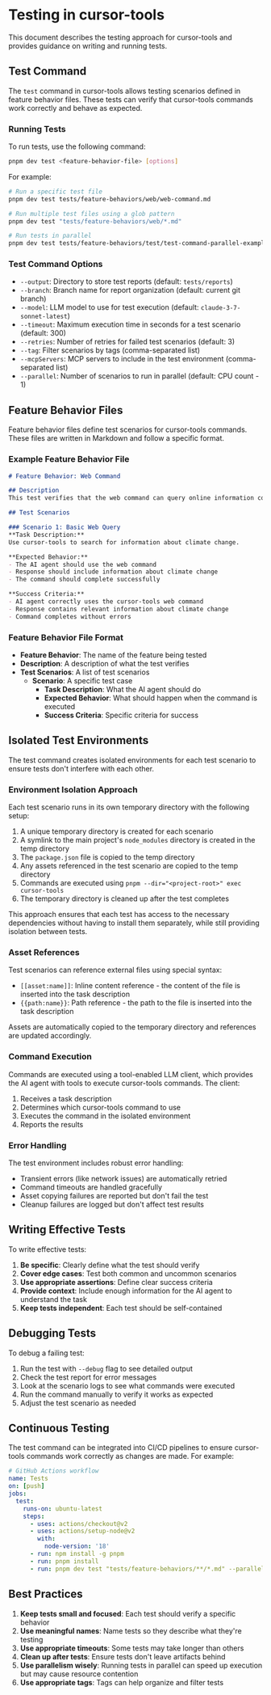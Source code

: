 # Testing in cursor-tools

This document describes the testing approach for cursor-tools and provides guidance on writing and running tests.

## Test Command

The `test` command in cursor-tools allows testing scenarios defined in feature behavior files. These tests can verify that cursor-tools commands work correctly and behave as expected.

### Running Tests

To run tests, use the following command:

```bash
pnpm dev test <feature-behavior-file> [options]
```

For example:

```bash
# Run a specific test file
pnpm dev test tests/feature-behaviors/web/web-command.md

# Run multiple test files using a glob pattern
pnpm dev test "tests/feature-behaviors/web/*.md"

# Run tests in parallel
pnpm dev test tests/feature-behaviors/test/test-command-parallel-example.md --parallel 4
```

### Test Command Options

- `--output`: Directory to store test reports (default: `tests/reports`)
- `--branch`: Branch name for report organization (default: current git branch)
- `--model`: LLM model to use for test execution (default: `claude-3-7-sonnet-latest`)
- `--timeout`: Maximum execution time in seconds for a test scenario (default: 300)
- `--retries`: Number of retries for failed test scenarios (default: 3)
- `--tag`: Filter scenarios by tags (comma-separated list)
- `--mcpServers`: MCP servers to include in the test environment (comma-separated list)
- `--parallel`: Number of scenarios to run in parallel (default: CPU count - 1)

## Feature Behavior Files

Feature behavior files define test scenarios for cursor-tools commands. These files are written in Markdown and follow a specific format.

### Example Feature Behavior File

```markdown
# Feature Behavior: Web Command

## Description
This test verifies that the web command can query online information correctly.

## Test Scenarios

### Scenario 1: Basic Web Query
**Task Description:**
Use cursor-tools to search for information about climate change.

**Expected Behavior:**
- The AI agent should use the web command
- Response should include information about climate change
- The command should complete successfully

**Success Criteria:**
- AI agent correctly uses the cursor-tools web command
- Response contains relevant information about climate change
- Command completes without errors
```

### Feature Behavior File Format

- **Feature Behavior**: The name of the feature being tested
- **Description**: A description of what the test verifies
- **Test Scenarios**: A list of test scenarios
  - **Scenario**: A specific test case
    - **Task Description**: What the AI agent should do
    - **Expected Behavior**: What should happen when the command is executed
    - **Success Criteria**: Specific criteria for success

## Isolated Test Environments

The test command creates isolated environments for each test scenario to ensure tests don't interfere with each other.

### Environment Isolation Approach

Each test scenario runs in its own temporary directory with the following setup:

1. A unique temporary directory is created for each scenario
2. A symlink to the main project's `node_modules` directory is created in the temp directory
3. The `package.json` file is copied to the temp directory
4. Any assets referenced in the test scenario are copied to the temp directory
5. Commands are executed using `pnpm --dir="<project-root>" exec cursor-tools`
6. The temporary directory is cleaned up after the test completes

This approach ensures that each test has access to the necessary dependencies without having to install them separately, while still providing isolation between tests.

### Asset References

Test scenarios can reference external files using special syntax:

- `[[asset:name]]`: Inline content reference - the content of the file is inserted into the task description
- `{{path:name}}`: Path reference - the path to the file is inserted into the task description

Assets are automatically copied to the temporary directory and references are updated accordingly.

### Command Execution

Commands are executed using a tool-enabled LLM client, which provides the AI agent with tools to execute cursor-tools commands. The client:

1. Receives a task description
2. Determines which cursor-tools command to use
3. Executes the command in the isolated environment
4. Reports the results

### Error Handling

The test environment includes robust error handling:

- Transient errors (like network issues) are automatically retried
- Command timeouts are handled gracefully
- Asset copying failures are reported but don't fail the test
- Cleanup failures are logged but don't affect test results

## Writing Effective Tests

To write effective tests:

1. **Be specific**: Clearly define what the test should verify
2. **Cover edge cases**: Test both common and uncommon scenarios
3. **Use appropriate assertions**: Define clear success criteria
4. **Provide context**: Include enough information for the AI agent to understand the task
5. **Keep tests independent**: Each test should be self-contained

## Debugging Tests

To debug a failing test:

1. Run the test with `--debug` flag to see detailed output
2. Check the test report for error messages
3. Look at the scenario logs to see what commands were executed
4. Run the command manually to verify it works as expected
5. Adjust the test scenario as needed

## Continuous Testing

The test command can be integrated into CI/CD pipelines to ensure cursor-tools commands work correctly as changes are made. For example:

```yaml
# GitHub Actions workflow
name: Tests
on: [push]
jobs:
  test:
    runs-on: ubuntu-latest
    steps:
      - uses: actions/checkout@v2
      - uses: actions/setup-node@v2
        with:
          node-version: '18'
      - run: npm install -g pnpm
      - run: pnpm install
      - run: pnpm dev test "tests/feature-behaviors/**/*.md" --parallel 4
```

## Best Practices

1. **Keep tests small and focused**: Each test should verify a specific behavior
2. **Use meaningful names**: Name tests so they describe what they're testing
3. **Use appropriate timeouts**: Some tests may take longer than others
4. **Clean up after tests**: Ensure tests don't leave artifacts behind
5. **Use parallelism wisely**: Running tests in parallel can speed up execution but may cause resource contention
6. **Use appropriate tags**: Tags can help organize and filter tests 